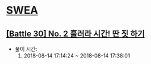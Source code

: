 # [SWEA](https://www.swexpertacademy.com/)
## [[Battle 30] No. 2 흘러라 시간! 딴 짓 하기](https://swexpertacademy.com/main/talk/codeBattle/problemDetail.do?contestProbId=AWUi0ioqo9MDFAVT&categoryId=AWUW18-KzA0DFAVT&categoryType=BATTLE)

* 풀이 시간:
  1. 2018-08-14 17:14:24 ~ 2018-08-14 17:38:01
